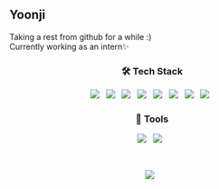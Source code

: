 ## Yoonji

Taking a rest from github for a while :) <br/>
Currently working as an intern✨

<h3 align="center"><b>🛠 Tech Stack</b></h3>
<p align="center">
<img src="https://img.shields.io/badge/Android-5fdd40?style=flat-square&logo=Android&logoColor=white"/></a> &nbsp 
<img src="https://img.shields.io/badge/Python-eeee4d?style=flat-square&logo=Python&logoColor=white"/></a> &nbsp 
<img src="https://img.shields.io/badge/Java-e39402?style=flat-square&logo=Java&logoColor=white"/></a> &nbsp 
<img src="https://img.shields.io/badge/Kotlin-5daafd?style=flat-square&logo=Kotlin&logoColor=white"/></a> &nbsp 
<img src="https://img.shields.io/badge/Node.js-339933?style=flat-square&logo=Node.js&logoColor=white"/></a> &nbsp
<img src="https://img.shields.io/badge/MySQL-4479A1?style=flat-square&logo=MySQL&logoColor=white"/></a> &nbsp 
<img src="https://img.shields.io/badge/Amazon AWS-232F3E?style=flat-square&logo=Amazon%20AWS&logoColor=white"/></a> &nbsp
<img src="https://img.shields.io/badge/Python-eeee4d?style=flat-square&logo=Python&logoColor=white"/></a> &nbsp 
</p>

<h3 align="center"><b>🔧 Tools </b></h3>
<p align="center">
<img src="https://img.shields.io/badge/Notion-4C0B5F?style=flat-square&logo=Notion&logoColor=white"/></a> &nbsp 
<img src="https://img.shields.io/badge/Slack-61210B?style=flat-square&logo=Slack&logoColor=white"/></a> &nbsp 
</p> </br>
<p align="center">
  <img src="https://github-readme-stats.vercel.app/api?username=KSYoonji&show_icons=true&theme=radical"/></a> &nbsp 
</p>
